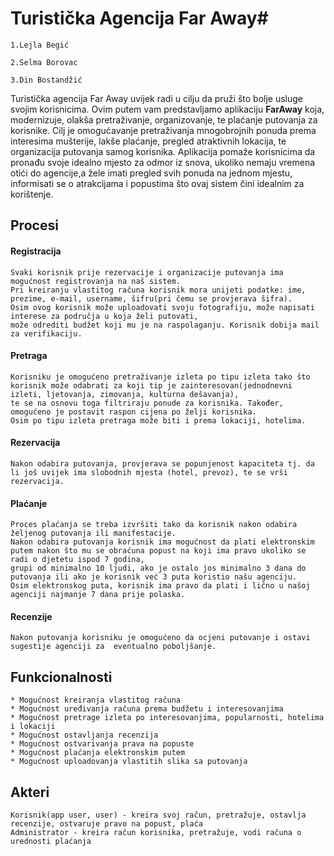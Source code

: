 # Turistička Agencija Far Away#

```
1.Lejla Begić

2.Selma Borovac

3.Din Bostandžić

```

Turistička agencija Far Away uvijek radi u cilju da pruži što bolje usluge svojim korisnicima. Ovim putem vam predstavljamo aplikaciju **FarAway** koja, modernizuje, olakša pretraživanje, organizovanje, te plaćanje putovanja za korisnike.
Cilj je omogućavanje pretraživanja mnogobrojnih ponuda prema interesima mušterije, lakše plaćanje, pregled atraktivnih lokacija, te organizacija putovanja samog korisnika.
Aplikacija pomaže korisnicima da pronađu svoje idealno mjesto za odmor iz snova, 
ukoliko nemaju vremena otići do agencije,a žele imati pregled svih ponuda na jednom mjestu, informisati se o atrakcijama i popustima što ovaj sistem čini idealnim za korištenje.

## Procesi ##

#### Registracija ####

```
Svaki korisnik prije rezervacije i organizacije putovanja ima mogućnost registrovanja na naš sistem. 
Pri kreiranju vlastitog računa korisnik mora unijeti podatke: ime, prezime, e-mail, username, šifru(pri čemu se provjerava šifra). 
Osim ovog korisnik može uploadovati svoju fotografiju, može napisati interese za područja u koja želi putovati,
može odrediti budžet koji mu je na raspolaganju. Korisnik dobija mail za verifikaciju.
```

#### Pretraga ####

```
Korisniku je omogućeno pretraživanje izleta po tipu izleta tako što korisnik može odabrati za koji tip je zainteresovan(jednodnevni izleti, ljetovanja, zimovanja, kulturna dešavanja), 
te se na osnovu toga filtriraju ponude za korisnika. Također, omogućeno je postavit raspon cijena po želji korisnika.
Osim po tipu izleta pretraga može biti i prema lokaciji, hotelima.
```

#### Rezervacija ####

```
Nakon odabira putovanja, provjerava se popunjenost kapaciteta tj. da li još uvijek ima slobodnih mjesta (hotel, prevoz), te se vrši rezervacija.
```

#### Plaćanje ####

```
Proces plaćanja se treba izvršiti tako da korisnik nakon odabira željenog putovanja ili manifestacije. 
Nakon odabira putovanja korisnik ima mogućnost da plati elektronskim putem nakon što mu se obraćuna popust na koji ima pravo ukoliko se radi o djetetu ispod 7 godina, 
grupi od minimalno 10 ljudi, ako je ostalo jos minimalno 3 dana do putovanja ili ako je korisnik već 3 puta koristio našu agenciju. 
Osim elektronskog puta, korisnik ima pravo da plati i lično u našoj agenciji najmanje 7 dana prije polaska.
```

#### Recenzije ####

```
Nakon putovanja korisniku je omogućeno da ocjeni putovanje i ostavi sugestije agenciji za  eventualno poboljšanje.
```

## Funkcionalnosti ##

```
* Mogućnost kreiranja vlastitog računa
* Mogućnost uređivanja računa prema budžetu i interesovanjima
* Mogućnost pretrage izleta po interesovanjima, popularnosti, hotelima i lokaciji
* Mogućnost ostavljanja recenzija 
* Mogućnost ostvarivanja prava na popuste 
* Mogućnost plaćanja elektronskim putem
* Mogućnost uploadovanja vlastitih slika sa putovanja 
```

## Akteri ##

```
Korisnik(app user, user) - kreira svoj račun, pretražuje, ostavlja recenzije, ostvaruje pravo na popust, plaća
Administrator - kreira račun korisnika, pretražuje, vodi računa o urednosti plaćanja
```



